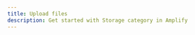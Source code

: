 ```yaml
---
title: Upload files
description: Get started with Storage category in Amplify
---
```


<inline-fragment platform="js" src="~/lib/storage/fragments/js/download.md"></inline-fragment>
<inline-fragment platform="ios" src="~/lib/storage/fragments/ios/download.md"></inline-fragment>
<inline-fragment platform="android" src="~/lib/storage/fragments/android/download.md"></inline-fragment>